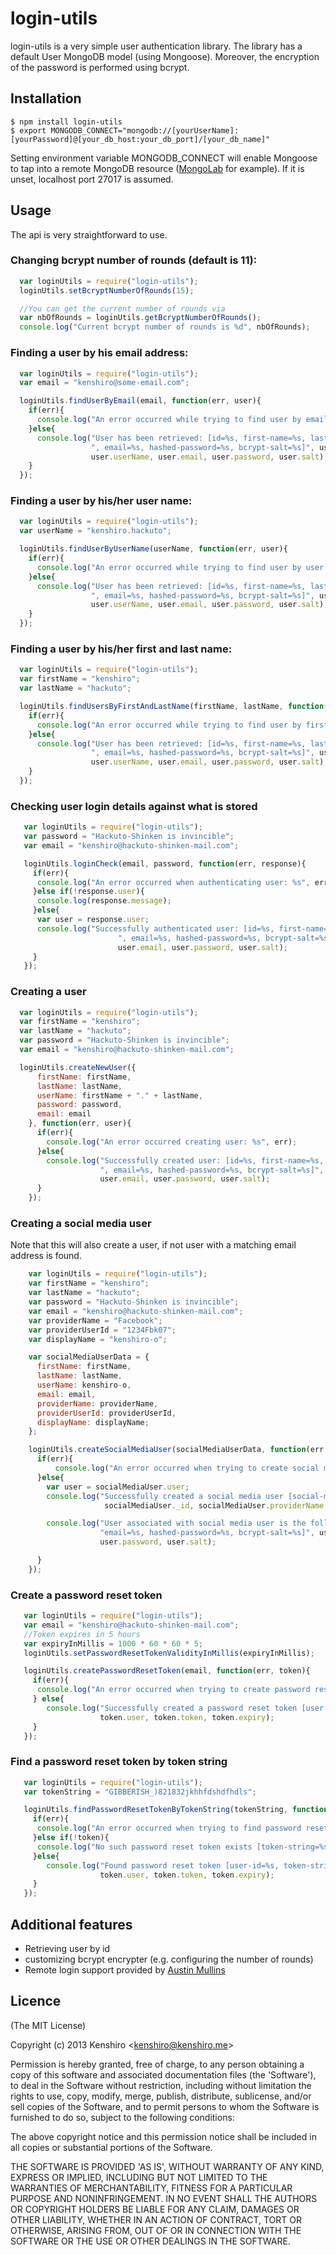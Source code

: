 # login-utils

  login-utils is a very simple user authentication library. The library has a default User MongoDB model (using Mongoose).
Moreover, the encryption of the password is performed using bcrypt.

## Installation

    $ npm install login-utils
    $ export MONGODB_CONNECT="mongodb://[yourUserName]:[yourPassword]@[your_db_host:your_db_port]/[your_db_name]"

  Setting environment variable MONGODB_CONNECT will enable Mongoose to tap into a remote MongoDB resource ([MongoLab](http://www.mongolab.com) for example). If it is unset, localhost port 27017 is assumed.

## Usage

  The api is very straightforward to use.

### Changing bcrypt number of rounds (default is 11):
```js
  var loginUtils = require("login-utils");
  loginUtils.setBcryptNumberOfRounds(15);

  //You can get the current number of rounds via
  var nbOfRounds = loginUtils.getBcryptNumberOfRounds();
  console.log("Current bcrypt number of rounds is %d", nbOfRounds);
```


### Finding a user by his email address:

```js
  var loginUtils = require("login-utils");
  var email = "kenshiro@some-email.com";

  loginUtils.findUserByEmail(email, function(err, user){
    if(err){
      console.log("An error occurred while trying to find user by email: %s", err);
    }else{
      console.log("User has been retrieved: [id=%s, first-name=%s, last-name=%s, user-name=%s" +
                  ", email=%s, hashed-password=%s, bcrypt-salt=%s]", user._id, user.firstName, user.lastName,
                  user.userName, user.email, user.password, user.salt);
    }
  });

```

### Finding a user by his/her user name:

```js
  var loginUtils = require("login-utils");
  var userName = "kenshiro.hackuto";

  loginUtils.findUserByUserName(userName, function(err, user){
    if(err){
      console.log("An error occurred while trying to find user by user name: %s", err);
    }else{
      console.log("User has been retrieved: [id=%s, first-name=%s, last-name=%s, user-name=%s" +
                  ", email=%s, hashed-password=%s, bcrypt-salt=%s]", user._id, user.firstName, user.lastName,
                  user.userName, user.email, user.password, user.salt);
    }
  });

```


### Finding a user by his/her first and last name:

```js
  var loginUtils = require("login-utils");
  var firstName = "kenshiro";
  var lastName = "hackuto";

  loginUtils.findUsersByFirstAndLastName(firstName, lastName, function(err, user){
    if(err){
      console.log("An error occurred while trying to find user by first and last name: %s", err);
    }else{
      console.log("User has been retrieved: [id=%s, first-name=%s, last-name=%s, user-name=%s" +
                  ", email=%s, hashed-password=%s, bcrypt-salt=%s]", user._id, user.firstName, user.lastName,
                  user.userName, user.email, user.password, user.salt);
    }
  });

```




### Checking user login details against what is stored

```js
   var loginUtils = require("login-utils");
   var password = "Hackuto-Shinken is invincible";
   var email = "kenshiro@hackuto-shinken-mail.com";

   loginUtils.loginCheck(email, password, function(err, response){
     if(err){
      console.log("An error occurred when authenticating user: %s", err);
     }else if(!response.user){
      console.log(response.message);
     }else{
      var user = response.user;
      console.log("Successfully authenticated user: [id=%s, first-name=%s, last-name=%s, user-name=%s" +
                        ", email=%s, hashed-password=%s, bcrypt-salt=%s]", user._id, user.firstName, user.lastName, user.userName,
                        user.email, user.password, user.salt);
     }
   });

```

### Creating a user

```js
  var loginUtils = require("login-utils");
  var firstName = "kenshiro";
  var lastName = "hackuto";
  var password = "Hackuto-Shinken is invincible";
  var email = "kenshiro@hackuto-shinken-mail.com";

  loginUtils.createNewUser({
      firstName: firstName,
      lastName: lastName,
      userName: firstName + "." + lastName,
      password: password,
      email: email
    }, function(err, user){
      if(err){
        console.log("An error occurred creating user: %s", err);
      }else{
        console.log("Successfully created user: [id=%s, first-name=%s, last-name=%s, user-name=%s" +
                    ", email=%s, hashed-password=%s, bcrypt-salt=%s]", user._id, user.firstName, user.lastName, user.userName
                    user.email, user.password, user.salt);
      }
    });
```

### Creating a social media user
Note that this will also create a user, if not user with a matching email address is found.

```js
    var loginUtils = require("login-utils");
    var firstName = "kenshiro";
    var lastName = "hackuto";
    var password = "Hackuto-Shinken is invincible";
    var email = "kenshiro@hackuto-shinken-mail.com";
    var providerName = "Facebook";
    var providerUserId = "1234Fbk07";
    var displayName = "kenshiro-o";

    var socialMediaUserData = {
      firstName: firstName,
      lastName: lastName,
      userName: kenshiro-o,
      email: email,
      providerName: providerName,
      providerUserId: providerUserId,
      displayName: displayName;
    };

    loginUtils.createSocialMediaUser(socialMediaUserData, function(err, socialMediaUser){
      if(err){
          console.log("An error occurred when trying to create social media user [error=%s]", err);
      }else{
        var user = socialMediaUser.user;
        console.log("Successfully created a social media user [social-media-user-id=%s, provider-name=%s, provider-user-id=%s, display-name=%s]",
                     socialMediaUser._id, socialMediaUser.providerName, socialMediaUser.providerUserId, socialMediaUser.displayName);

        console.log("User associated with social media user is the following: [user-id=%s, first-name=%s, last-name=%s," +
                    "email=%s, hashed-password=%s, bcrypt-salt=%s]", user._id, user.firstName, user.lastName, user.email,
                    user.password, user.salt);

      }
    });

```

### Create a password reset token

```js
   var loginUtils = require("login-utils");
   var email = "kenshiro@hackuto-shinken-mail.com";
   //Token expires in 5 hours
   var expiryInMillis = 1000 * 60 * 60 * 5;
   loginUtils.setPasswordResetTokenValidityInMillis(expiryInMillis);

   loginUtils.createPasswordResetToken(email, function(err, token){
     if(err){
      console.log("An error occurred when trying to create password reset token for user: %s", err);
     } else{
        console.log("Successfully created a password reset token [user-id=%s, token-string=%s, token-expiry=%s]",
                    token.user, token.token, token.expiry);
     }
   });

```

### Find a password reset token by token string

```js
   var loginUtils = require("login-utils");
   var tokenString = "GIBBERISH_)821832jkhhfdshdfhdls";

   loginUtils.findPasswordResetTokenByTokenString(tokenString, function(err, token){
     if(err){
      console.log("An error occurred when trying to find password reset token by token string: %s", err);
     }else if(!token){
      console.log("No such password reset token exists [token-string=%s]", tokenString);
     }else{
        console.log("Found password reset token [user-id=%s, token-string=%s, token-expiry=%s]",
                    token.user, token.token, token.expiry);
     }
   });

```







## Additional features
  - Retrieving user by id
  - customizing bcrypt encrypter (e.g. configuring the number of rounds)
  - Remote login support provided by [Austin Mullins](http://github.com/amullins83)

## Licence

(The MIT License)

Copyright (c) 2013 Kenshiro &lt;kenshiro@kenshiro.me&gt;

Permission is hereby granted, free of charge, to any person obtaining
a copy of this software and associated documentation files (the
'Software'), to deal in the Software without restriction, including
without limitation the rights to use, copy, modify, merge, publish,
distribute, sublicense, and/or sell copies of the Software, and to
permit persons to whom the Software is furnished to do so, subject to
the following conditions:

The above copyright notice and this permission notice shall be
included in all copies or substantial portions of the Software.

THE SOFTWARE IS PROVIDED 'AS IS', WITHOUT WARRANTY OF ANY KIND,
EXPRESS OR IMPLIED, INCLUDING BUT NOT LIMITED TO THE WARRANTIES OF
MERCHANTABILITY, FITNESS FOR A PARTICULAR PURPOSE AND NONINFRINGEMENT.
IN NO EVENT SHALL THE AUTHORS OR COPYRIGHT HOLDERS BE LIABLE FOR ANY
CLAIM, DAMAGES OR OTHER LIABILITY, WHETHER IN AN ACTION OF CONTRACT,
TORT OR OTHERWISE, ARISING FROM, OUT OF OR IN CONNECTION WITH THE
SOFTWARE OR THE USE OR OTHER DEALINGS IN THE SOFTWARE.